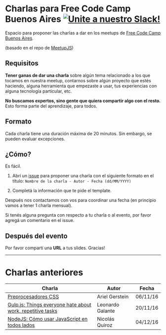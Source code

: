 # Charlas para Free Code Camp Buenos Aires [![Unite a nuestro Slack!](https://freecodecampba.herokuapp.com/badge.svg)](http://freecodecampba.org/chat)
Espacio para proponer las charlas a dar en los meetups de [Free Code Camp Buenos Aires](https://www.freecodecampba.org).

(basado en el repo de [MeetupJS](https://github.com/meetupjs-ar/charlas/))


## Requisitos
**Tener ganas de dar una charla** sobre algún tema relacionado a los que tocamos en nuestra meetup, contarnos sobre algún proyecto que estés haciendo, alguna herramienta que empezaste a usar, tus experiencias con alguna tecnología particular, etc.

**No buscamos expertos, sino gente que quiera compartir algo con el resto.** Esto forma parte del aprendizaje, para todos.

## Formato
Cada charla tiene una duración máxima de 20 minutos. Sin embargo, se pueden evaluar excepciones.

## ¿Cómo?
Es fácil. 

1. Abrí un [issue](https://github.com/FreeCodeCampBA/lightning-talks/) para proponer una charla con el siguiente formato en el título: 
`Nombre de la charla - Autor - Fecha (dd/MM/YYYY)`

2. Completá la información que te pide el template.

Después nos contactamos con vos para coordinar una fecha (en principio vamos a tener 1 charla mensual).

Si tenés alguna pregunta con respecto a tu charla o al evento, por favor agregá un comentario en el issue.

## Después del evento
Por favor compartí una **URL** a tus slides. Gracias!

---

# Charlas anteriores

| Charla                                                                  | Autor         | Fecha |
| -------------                                                           | ------------- | ----- |
| <a href="https://goo.gl/3NaQMx" target="_blank">Preprocesadores CSS</a> | Ariel Gerstein | 06/11/16 |
| <a href="https://goo.gl/38mJub" target="_blank">Gulp.js: Things everyone hate about work, repetitive tasks </a> | Leonardo Galante       | 20/11/16 |
| <a href="https://goo.gl/oKugww" target="_blank">NodeJS: Cómo usar JavaScript en todos lados</a> | Nicolás Quiroz | 04/12/16 |
